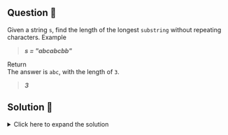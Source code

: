 ## Question 🤔
Given a string `s`, find the length of the longest
`substring` without repeating characters.
Example<br>
>***s = "abcabcbb"***

Return<br>
The answer is `abc`, with the length of `3`.
>***3***

## Solution 🙋
<details>
  <summary>Click here to expand the solution</summary>

* First one will be the brute force solution where we are loop through each possible substring and 
keep looking the duplicate values using a `set`. It'll take `O(n^2)` time and `O(n)` space 
complexities.
* Second one also another brute force solution, and It's also take `O(n^2)` time and `O(n)` space 
complexities.
* Third one is more optimized solution which uses the *Sliding Window* technic. It just takes `O(n)` time and space
  complexities.

> **Sliding Window**: Form a window over some ***portion*** of ***sequential*** data, then move that window
> throughout the data to capture different part of it.

</details>

[//]: # (adding additional margin from bottom)
<br>
<br>
<br>
<br>

